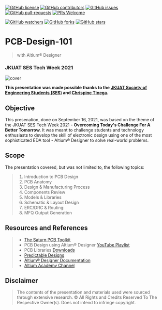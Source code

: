 [![GitHub license](https://img.shields.io/github/license/tinegachris/PCB-Design-101.svg)](https://github.com/tinegachris/PCB-Design-101/blob/main/LICENSE)
[![GitHub contributors](https://img.shields.io/github/contributors/tinegachris/PCB-Design-101.svg)](https://github.com/tinegachris/PCB-Design-101/graphs/contributors)
[![GitHub issues](https://img.shields.io/github/issues/tinegachris/PCB-Design-101.svg)](https://github.com/tinegachris/PCB-Design-101/issues)
[![GitHub pull-requests](https://img.shields.io/github/issues-pr/tinegachris/PCB-Design-101.svg)](https://github.com/tinegachris/PCB-Design-101/pulls)
[![PRs Welcome](https://img.shields.io/badge/PRs-welcome-brightgreen.svg?style=flat-square)](http://makeapullrequest.com)

[![GitHub watchers](https://img.shields.io/github/watchers/tinegachris/PCB-Design-101.svg?style=social&label=Watch)](https://github.com/Jtinegachris/PCB-Design-101/watchers)
[![GitHub forks](https://img.shields.io/github/forks/tinegachris/PCB-Design-101.svg?style=social&label=Fork)](https://github.com/tinegachris/PCB-Design-101/network/members)
[![GitHub stars](https://img.shields.io/github/stars/tinegachris/PCB-Design-101.svg?style=social&label=Sta)](https://github.com/tinegachris/PCB-Design-101/stargazers)


# PCB-Design-101
>with Altium® Designer
### JKUAT SES Tech Week 2021
![cover](https://user-images.githubusercontent.com/72353423/133753222-adef16d7-4fae-4be3-bf4b-286aa38575df.jpeg)

**This presentation was made possible thanks to the [JKUAT Society of Engineering Students (SES)](https://github.com/jkuatses) and [Chrispine Tinega](https://github.com/tineachris).**

## Objective
This presenation, done on September 16, 2021, was based on the theme of the JKUAT SES Tech Week 2021 - **Overcoming Today's Challenge For A Better Tomorrow.**
It was meant to challenge students and technology enthusiasts to develop the skill of electronic design using one of the most sophisticated EDA tool - Altium® Designer to solve real-world problems.

## Scope
The presentation covered, but was not limited to, the following topics:
>  1. Introduction to PCB Design
>  2. PCB Anatomy
>  3. Design & Manufacturing Process
>  4. Components Review
>  5. Models & Libraries
>  6. Schematic & Layout Design
>  7. ERC/DRC & Routing
>  8. MFQ Output Generation

## Resources and References
> - [The Saturn PCB Toolkit](http://saturnpcb.com/saturn-pcb-toolkit/)
> - PCB Design using Altium® Designer [YouTube Playlist](https://www.youtube.com/watch?v=ogHPelYokT8&list=PL_UUr-UkFMWRXeJ2mKt5jidU5hId4-gwY&ab_channel=WalidBalid)
> - PCB Libraries [Downloads](http://www.pcblibraries.com/downloads)
> - [Predictable Designs](https://predictabledesigns.com/)
> - [Altium® Designer Documentation](https://www.altium.com/documentation/altium-designer/the-altium-designer-environment-ad?version=20.2)
> - [Altium Academy Channel](https://www.youtube.com/channel/UCWLoHp3WJG_ats8waVCu7Mw)

## **Disclaimer**
>The contents of the presentation and materials used were sourced through extensive research. © All Rights and Credits Reserved To The Respective Owner(s). Does not intend to infringe copyright.
